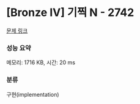 # [Bronze IV] 기찍 N - 2742 

[문제 링크](https://www.acmicpc.net/problem/2742) 

### 성능 요약

메모리: 1716 KB, 시간: 20 ms

### 분류

구현(implementation)

